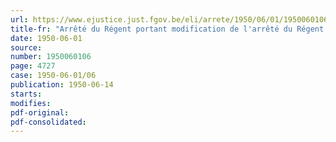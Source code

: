 ```yaml
---
url: https://www.ejustice.just.fgov.be/eli/arrete/1950/06/01/1950060106/justel
title-fr: "Arrêté du Régent portant modification de l'arrêté du Régent du 15 mars 1950 relatif au commerce des fécules et tapiocas"
date: 1950-06-01
source:
number: 1950060106
page: 4727
case: 1950-06-01/06
publication: 1950-06-14
starts:
modifies:
pdf-original:
pdf-consolidated:
---
```


